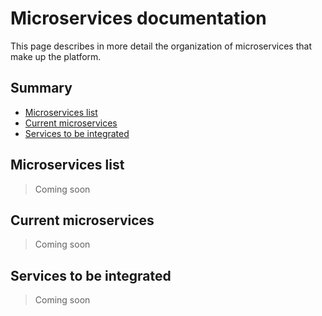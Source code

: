 # Microservices documentation

This page describes in more detail the organization of microservices
that make up the platform.

## Summary

* [Microservices list](#microservice-list)
* [Current microservices](#current-microservices)
* [Services to be integrated](#services-to-be-integrated)


## Microservices list

> Coming soon

## Current microservices

> Coming soon

## Services to be integrated

> Coming soon


